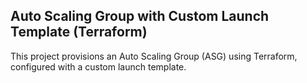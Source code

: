 ## Auto Scaling Group with Custom Launch Template (Terraform)

This project provisions an Auto Scaling Group (ASG) using Terraform, configured with a custom launch template.
